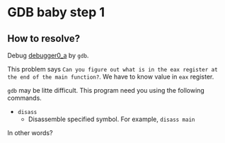 # GDB baby step 1

## How to resolve?

Debug [debugger0_a](debugger0_a) by `gdb`.

This problem says `Can you figure out what is in the eax register at the end of the main function?`.
We have to know value in `eax` register.

`gdb` may be litte difficult.
This program need you using the following commands.

* `disass`
  * Disassemble specified symbol. For example, `disass main`

In other words?